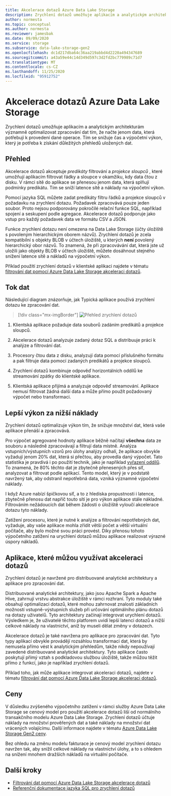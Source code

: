 ```yaml
---
title: Akcelerace dotazů Azure Data Lake Storage
description: Zrychlení dotazů umožňuje aplikacím a analytickým architekturám významně optimalizovat zpracování dat tak, že načte jenom data, která jsou potřebná pro zpracování operace.
author: normesta
ms.topic: conceptual
ms.author: normesta
ms.reviewer: jamesbak
ms.date: 09/09/2020
ms.service: storage
ms.subservice: data-lake-storage-gen2
ms.openlocfilehash: dc1d217dba64c36aa219abbd4d2220a494347689
ms.sourcegitcommit: a43a59e44c14d349d597c3d2fd2bc779989c71d7
ms.translationtype: MT
ms.contentlocale: cs-CZ
ms.lasthandoff: 11/25/2020
ms.locfileid: "95912752"
---
```

# <a name="azure-data-lake-storage-query-acceleration"></a>Akcelerace dotazů Azure Data Lake Storage

Zrychlení dotazů umožňuje aplikacím a analytickým architekturám významně optimalizovat zpracování dat tím, že načte jenom data, která potřebují k provedení dané operace. Tím se snižuje čas a výpočetní výkon, který je potřeba k získání důležitých přehledů uložených dat.

## <a name="overview"></a>Přehled

Akcelerace dotazů akceptuje *predikáty* filtrování a *projekce sloupců* , které umožňují aplikacím filtrovat řádky a sloupce v okamžiku, kdy data čtou z disku. V rámci sítě do aplikace se přenesou jenom data, která splňují podmínky predikátu. Tím se sníží latence sítě a náklady na výpočetní výkon.  

Pomocí jazyka SQL můžete zadat predikáty filtru řádků a projekce sloupců v požadavku na zrychlení dotazu. Požadavek zpracovává pouze jeden soubor. Proto nejsou podporovány pokročilé relační funkce SQL, například spojení a seskupení podle agregace. Akcelerace dotazů podporuje jako vstup pro každý požadavek data ve formátu CSV a JSON.

Funkce zrychlení dotazu není omezena na Data Lake Storage (účty úložiště s povoleným hierarchickým oborem názvů). Zrychlení dotazů je zcela kompatibilní s objekty BLOB v účtech úložiště, u kterých **není** povolený hierarchický obor názvů. To znamená, že při zpracovávání dat, která jste už uložili jako objekty BLOB v účtech úložiště, můžete dosáhnout stejného snížení latence sítě a nákladů na výpočetní výkon.

Příklad použití zrychlení dotazů v klientské aplikaci najdete v tématu [filtrování dat pomocí Azure Data Lake Storage akceleraci dotazů](data-lake-storage-query-acceleration-how-to.md).

## <a name="data-flow"></a>Tok dat

Následující diagram znázorňuje, jak Typická aplikace používá zrychlení dotazu ke zpracování dat.

> [!div class="mx-imgBorder"]
> ![Přehled zrychlení dotazů](./media/data-lake-storage-query-acceleration/query-acceleration.png)

1. Klientská aplikace požaduje data souborů zadáním predikátů a projekce sloupců.

2. Akcelerace dotazů analyzuje zadaný dotaz SQL a distribuuje práci k analýze a filtrování dat.

3. Procesory čtou data z disku, analyzují data pomocí příslušného formátu a pak filtruje data pomocí zadaných predikátů a projekce sloupců.

4. Zrychlení dotazů kombinuje odpověď horizontálních oddílů ke streamování zpátky do klientské aplikace.

5. Klientská aplikace přijímá a analyzuje odpověď streamování. Aplikace nemusí filtrovat žádná další data a může přímo použít požadovaný výpočet nebo transformaci.

## <a name="better-performance-at-a-lower-cost"></a>Lepší výkon za nižší náklady

Zrychlení dotazů optimalizuje výkon tím, že snižuje množství dat, která vaše aplikace přenáší a zpracovává.

Pro výpočet agregované hodnoty aplikace běžně načítají **všechna** data ze souboru a následně zpracovávají a filtrují data místně. Analýza vstupních/výstupních vzorů pro úlohy analýzy odhalí, že aplikace obvykle vyžadují jenom 20% dat, která si přečtou, aby provedla daný výpočet. Tato statistika je pravdivá i po použití technik, jako je například [vyřazení oddílů](../../hdinsight/hdinsight-hadoop-optimize-hive-query.md#hive-partitioning). To znamená, že 80% těchto dat je zbytečně přenesených přes síť, analyzovat a filtrovat podle aplikací. Tento model, který je v podstatě navržený tak, aby odstranil nepotřebná data, vzniká významné výpočetní náklady.  

I když Azure nabízí špičkovou síť, a to z hlediska propustnosti i latence, zbytečně přenosu dat napříč touto sítí je pro výkon aplikace stále nákladné. Filtrováním nežádoucích dat během žádosti o úložiště vyloučí akcelerace dotazu tyto náklady.

Zatížení procesoru, které je nutné k analýze a filtrování nepotřebných dat, vyžaduje, aby vaše aplikace mohla zřídit větší počet a větší virtuální počítače, aby bylo možné svou práci provést. Díky přenosu tohoto výpočetního zatížení na urychlení dotazů můžou aplikace realizovat výrazné úspory nákladů.

## <a name="applications-that-can-benefit-from-query-acceleration"></a>Aplikace, které můžou využívat akceleraci dotazů

Zrychlení dotazů je navržené pro distribuované analytické architektury a aplikace pro zpracování dat. 

Distribuované analytické architektury, jako jsou Apache Spark a Apache Hive, zahrnují vrstvu abstrakce úložiště v rámci rozhraní. Tyto moduly také obsahují optimalizaci dotazů, které mohou zahrnovat znalosti základních možností vstupně-výstupních služeb při určování optimálního plánu dotazů na dotazy uživatelů. Tyto architektury začínají integrovat urychlení dotazů. Výsledkem je, že uživatelé těchto platforem uvidí lepší latenci dotazů a nižší celkové náklady na vlastnictví, aniž by museli dělat změny v dotazech. 

Akcelerace dotazů je také navržena pro aplikace pro zpracování dat. Tyto typy aplikací obvykle provádějí rozsáhlou transformaci dat, která by nemusela přímo vést k analytickým přehledům, takže nikdy nepoužívají zavedené distribuované analytické architektury. Tyto aplikace často poskytují přímý vztah s podkladovou službou úložiště, takže můžou těžit přímo z funkcí, jako je například zrychlení dotazů. 

Příklad toho, jak může aplikace integrovat akceleraci dotazů, najdete v tématu [filtrování dat pomocí Azure Data Lake Storage akceleraci dotazů](data-lake-storage-query-acceleration-how-to.md).

## <a name="pricing"></a>Ceny

V důsledku zvýšeného výpočetního zatížení v rámci služby Azure Data Lake Storage se cenový model pro použití akcelerace dotazů liší od normálního transakčního modelu Azure Data Lake Storage. Zrychlení dotazů účtuje náklady na množství prověřených dat a také náklady na množství dat vrácených volajícímu. Další informace najdete v tématu [Azure Data Lake Storage Gen2 ceny](https://azure.microsoft.com/pricing/details/storage/data-lake/).

Bez ohledu na změnu modelu fakturace je cenový model zrychlení dotazu navržen tak, aby snížil celkové náklady na vlastnictví úlohy, a to s ohledem na snížení mnohem dražších nákladů na virtuální počítače.

## <a name="next-steps"></a>Další kroky

- [Filtrování dat pomocí Azure Data Lake Storage akcelerace dotazů](data-lake-storage-query-acceleration-how-to.md)
- [Referenční dokumentace jazyka SQL pro zrychlení dotazů](query-acceleration-sql-reference.md)